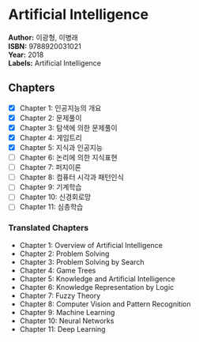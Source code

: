 # Artificial Intelligence

**Author:** 이광형, 이병래 <br/>
**ISBN:** 9788920031021 <br/>
**Year:** 2018 <br/>
**Labels:** Artificial Intelligence

## Chapters
- [x] Chapter 1: 인공지능의 개요
- [x] Chapter 2: 문제풀이
- [x] Chapter 3: 탐색에 의한 문제풀이
- [x] Chapter 4: 게임트리
- [x] Chapter 5: 지식과 인공지능
- [ ] Chapter 6: 논리에 의한 지식표현
- [ ] Chapter 7: 퍼지이론
- [ ] Chapter 8: 컴퓨터 시각과 패턴인식
- [ ] Chapter 9: 기계학습
- [ ] Chapter 10: 신경회로망
- [ ] Chapter 11: 심층학습

### Translated Chapters
- Chapter 1: Overview of Artificial Intelligence  
- Chapter 2: Problem Solving  
- Chapter 3: Problem Solving by Search  
- Chapter 4: Game Trees  
- Chapter 5: Knowledge and Artificial Intelligence  
- Chapter 6: Knowledge Representation by Logic  
- Chapter 7: Fuzzy Theory  
- Chapter 8: Computer Vision and Pattern Recognition  
- Chapter 9: Machine Learning  
- Chapter 10: Neural Networks  
- Chapter 11: Deep Learning  
